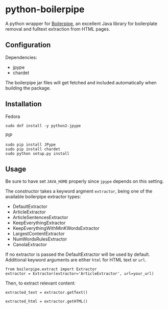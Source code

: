 # python-boilerpipe


A python wrapper for [Boilerpipe](http://code.google.com/p/boilerpipe/), an excellent Java library for boilerplate removal and fulltext extraction from HTML pages.

## Configuration


Dependencies:

 * jpype
 * chardet

The boilerpipe jar files will get fetched and included automatically when building the package.

## Installation


Fedora

    sudo dnf install -y python2-jpype


PIP

    sudo pip install JPype
    sudo pip install chardet
    sudo python setup.py install


## Usage


Be sure to have set `JAVA_HOME` properly since `jpype` depends on this setting.

The constructor takes a keyword argment `extractor`, being one of the available boilerpipe extractor types:

 - DefaultExtractor
 - ArticleExtractor
 - ArticleSentencesExtractor
 - KeepEverythingExtractor
 - KeepEverythingWithMinKWordsExtractor
 - LargestContentExtractor
 - NumWordsRulesExtractor
 - CanolaExtractor

If no extractor is passed the DefaultExtractor will be used by default. Additional keyword arguments are either `html` for HTML text or `url`.

    from boilerpipe.extract import Extractor
    extractor = Extractor(extractor='ArticleExtractor', url=your_url)

Then, to extract relevant content:

    extracted_text = extractor.getText()

    extracted_html = extractor.getHTML()

